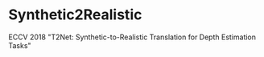 # Synthetic2Realistic
ECCV 2018 "T2Net: Synthetic-to-Realistic Translation for Depth Estimation Tasks"
